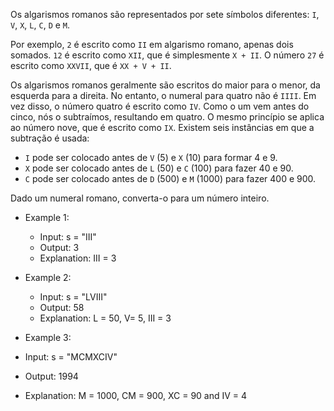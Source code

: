 Os algarismos romanos são representados por sete símbolos diferentes: ```I```, ```V```, ```X```, ```L```, ```C```, ```D``` e ```M```.

Por exemplo, ```2``` é escrito como ```II``` em algarismo romano, apenas dois somados. ```12``` é escrito como ```XII```,
que é simplesmente ```X + II```. O número ```27``` é escrito como ```XXVII```, que é ```XX + V + II```.

Os algarismos romanos geralmente são escritos do maior para o menor, da esquerda para a direita. 
No entanto, o numeral para quatro não é ```IIII```. Em vez disso, o número quatro é escrito como ```IV```. 
Como o um vem antes do cinco, nós o subtraímos, resultando em quatro. 
O mesmo princípio se aplica ao número nove, que é escrito como ```IX```. Existem seis instâncias em que a subtração é usada:

- ```I``` pode ser colocado antes de ```V``` (5) e ```X``` (10) para formar 4 e 9.
- ```X``` pode ser colocado antes de ```L``` (50) e ```C``` (100) para fazer 40 e 90.
- ```C``` pode ser colocado antes de ```D``` (500) e ```M``` (1000) para fazer 400 e 900.

Dado um numeral romano, converta-o para um número inteiro.

- Example 1:

  - Input: s = "III"
  - Output: 3
  - Explanation: III = 3
 
- Example 2:

  - Input: s = "LVIII"
  - Output: 58
  - Explanation: L = 50, V= 5, III = 3

 - Example 3:

  - Input: s = "MCMXCIV"
  - Output: 1994
  - Explanation: M = 1000, CM = 900, XC = 90 and IV = 4
